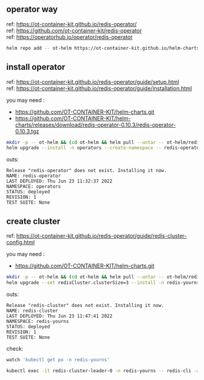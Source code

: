 
## operator way

ref: https://ot-container-kit.github.io/redis-operator/  
ref: https://github.com/ot-container-kit/redis-operator  
ref: https://operatorhub.io/operator/redis-operator  

~~~ sh
helm repo add -- ot-helm https://ot-container-kit.github.io/helm-charts
~~~

## install operator

ref: https://ot-container-kit.github.io/redis-operator/guide/setup.html  
ref: https://ot-container-kit.github.io/redis-operator/guide/installation.html  

you may need :
- https://github.com/OT-CONTAINER-KIT/helm-charts.git
- https://github.com/OT-CONTAINER-KIT/helm-charts/releases/download/redis-operator-0.10.3/redis-operator-0.10.3.tgz

~~~ sh
mkdir -p -- ot-helm && (cd ot-helm && helm pull --untar -- ot-helm/redis-operator)
helm upgrade --install -n operators --create-namespace -- redis-operator ot-helm/redis-operator
~~~

outs:

~~~~ text
Release "redis-operator" does not exist. Installing it now.
NAME: redis-operator
LAST DEPLOYED: Thu Jun 23 11:32:37 2022
NAMESPACE: operators
STATUS: deployed
REVISION: 1
TEST SUITE: None
~~~~

## create cluster

ref: https://ot-container-kit.github.io/redis-operator/guide/redis-cluster-config.html  

you may need :
- https://github.com/OT-CONTAINER-KIT/helm-charts.git

~~~ sh
mkdir -p -- ot-helm && (cd ot-helm && helm pull --untar -- ot-helm/redis-cluster)
helm upgrade --set redisCluster.clusterSize=3 --install -n redis-yourns --create-namespace -- redis-cluster ot-helm/redis-cluster
~~~

outs:

~~~~ text
Release "redis-cluster" does not exist. Installing it now.
NAME: redis-cluster
LAST DEPLOYED: Thu Jun 23 11:47:41 2022
NAMESPACE: redis-yourns
STATUS: deployed
REVISION: 1
TEST SUITE: None
~~~~

check:

~~~ sh
watch 'kubectl get po -n redis-yourns'
~~~

~~~ sh
kubectl exec -it redis-cluster-leader-0 -n redis-yourns -- redis-cli -a Opstree@1234 cluster nodes
~~~


